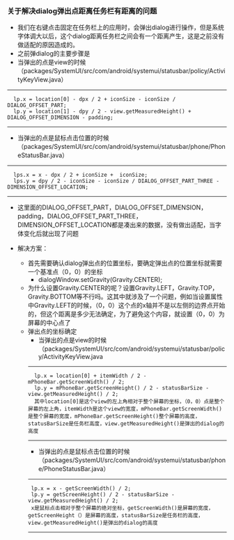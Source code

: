 ### 关于解决dialog弹出点距离任务栏有距离的问题

 - 我们在右键点击固定在任务栏上的应用时，会弹出dialog进行操作，但是系统字体调大以后，这个dialog距离任务栏之间会有一个距离产生，这是之前没有做适配的原因造成的。
 - 之前弹dialog的主要步骤是
  - 当弹出的点是view的时候（packages/SystemUI/src/com/android/systemui/statusbar/policy/ActivityKeyView.java）
  ***
      lp.x = location[0] - dpx / 2 + iconSize - iconSize / DIALOG_OFFSET_PART;
      lp.y = location[1] - dpy / 2 - view.getMeasuredHeight() + DIALOG_OFFSET_DIMENSION - padding;
  ***  
  - 当弹出的点是鼠标点击位置的时候（packages/SystemUI/src/com/android/systemui/statusbar/phone/PhoneStatusBar.java）
  ***
      lps.x = x - dpx / 2 + iconSize +  iconSize;
      lps.y = dpy / 2 - iconSize - iconSize / DIALOG_OFFSET_PART_THREE - DIMENSION_OFFSET_LOCATION;
  ***
   - 这里面的DIALOG_OFFSET_PART，DIALOG_OFFSET_DIMENSION，padding，DIALOG_OFFSET_PART_THREE，DIMENSION_OFFSET_LOCATION都是凑出来的数据，没有做出适配，当字体变化后就出现了问题
   
 - 解决方案：
   - 首先需要确认dialog弹出点的位置坐标，要确定弹出点的位置坐标就需要一个基准点（0，0）的坐标
     - dialogWindow.setGravity(Gravity.CENTER);
   - 为什么设置Gravity.CENTER的呢？设置Gravity.LEFT，Gravity.TOP，Gravity.BOTTOM等不行吗。这其中就涉及了一个问题，例如当设置属性中Gravity.LEFT的时候，（0，0）这个点的x轴并不是以左侧的边界点开始的，但这个距离是多少无法确定，为了避免这个内容，就设置（0，0）为屏幕的中心点了
   - 弹出点的坐标确定
     - 当弹出的点是view的时候（packages/SystemUI/src/com/android/systemui/statusbar/policy/ActivityKeyView.java
     *** 
           lp.x = location[0] + itemWidth / 2 - mPhoneBar.getScreenWidth() / 2;
           lp.y = mPhoneBar.getScreenHeight() / 2 - statusBarSize - view.getMeasuredHeight() / 2;
           其中location[0]是这个view的左上角相对于整个屏幕的坐标，（0，0）点是整个屏幕的左上角，itemWidth是这个view的宽度，mPhoneBar.getScreenWidth()是整个屏幕的宽度，mPhoneBar.getScreenHeight()整个屏幕的高度，statusBarSize是任务栏高度，view.getMeasuredHeight()是弹出的dialog的高度
     ***
     - 当弹出的点是鼠标点击位置的时候（packages/SystemUI/src/com/android/systemui/statusbar/phone/PhoneStatusBar.java）
     ***
          lp.x = x - getScreenWidth() / 2;
          lp.y = getScreenHeight() / 2 - statusBarSize - view.getMeasuredHeight() / 2;
          x是鼠标点击相对于整个屏幕的绝对坐标，getScreenWidth()是屏幕的宽度，getScreenHeight（）是屏幕的高度，statusBarSize是任务栏的高度，view.getMeasuredHeight()是弹出的dialog的高度
     ***
     
   
 
